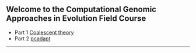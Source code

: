 
## Welcome to the Computational Genomic Approaches in Evolution Field Course

* Part 1  [Coalescent theory](./pages/coalescent.md)
* Part 2 [pcadapt](./pages/PCadapt.md)


---
